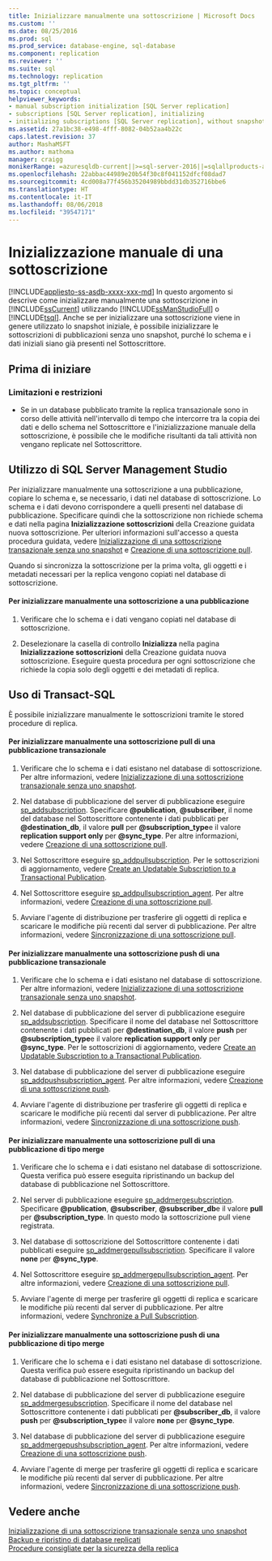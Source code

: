 ```yaml
---
title: Inizializzare manualmente una sottoscrizione | Microsoft Docs
ms.custom: ''
ms.date: 08/25/2016
ms.prod: sql
ms.prod_service: database-engine, sql-database
ms.component: replication
ms.reviewer: ''
ms.suite: sql
ms.technology: replication
ms.tgt_pltfrm: ''
ms.topic: conceptual
helpviewer_keywords:
- manual subscription initialization [SQL Server replication]
- subscriptions [SQL Server replication], initializing
- initializing subscriptions [SQL Server replication], without snapshots
ms.assetid: 27a1bc38-e498-4fff-8082-04b52aa4b22c
caps.latest.revision: 37
author: MashaMSFT
ms.author: mathoma
manager: craigg
monikerRange: =azuresqldb-current||>=sql-server-2016||=sqlallproducts-allversions||>=sql-server-linux-2017
ms.openlocfilehash: 22abbac44989e20b54f30c8f041152dfcf08dad7
ms.sourcegitcommit: 4cd008a77f456b35204989bbdd31db352716bbe6
ms.translationtype: HT
ms.contentlocale: it-IT
ms.lasthandoff: 08/06/2018
ms.locfileid: "39547171"
---
```

# <a name="initialize-a-subscription-manually"></a>Inizializzazione manuale di una sottoscrizione
[!INCLUDE[appliesto-ss-asdb-xxxx-xxx-md](../../includes/appliesto-ss-asdb-xxxx-xxx-md.md)]
  In questo argomento si descrive come inizializzare manualmente una sottoscrizione in [!INCLUDE[ssCurrent](../../includes/sscurrent-md.md)] utilizzando [!INCLUDE[ssManStudioFull](../../includes/ssmanstudiofull-md.md)] o [!INCLUDE[tsql](../../includes/tsql-md.md)]. Anche se per inizializzare una sottoscrizione viene in genere utilizzato lo snapshot iniziale, è possibile inizializzare le sottoscrizioni di pubblicazioni senza uno snapshot, purché lo schema e i dati iniziali siano già presenti nel Sottoscrittore.  
  

##  <a name="BeforeYouBegin"></a> Prima di iniziare  
  
###  <a name="Restrictions"></a> Limitazioni e restrizioni  
  
-   Se in un database pubblicato tramite la replica transazionale sono in corso delle attività nell'intervallo di tempo che intercorre tra la copia dei dati e dello schema nel Sottoscrittore e l'inizializzazione manuale della sottoscrizione, è possibile che le modifiche risultanti da tali attività non vengano replicate nel Sottoscrittore.  
  
##  <a name="SSMSProcedure"></a> Utilizzo di SQL Server Management Studio  
 Per inizializzare manualmente una sottoscrizione a una pubblicazione, copiare lo schema e, se necessario, i dati nel database di sottoscrizione. Lo schema e i dati devono corrispondere a quelli presenti nel database di pubblicazione. Specificare quindi che la sottoscrizione non richiede schema e dati nella pagina **Inizializzazione sottoscrizioni** della Creazione guidata nuova sottoscrizione. Per ulteriori informazioni sull'accesso a questa procedura guidata, vedere [Inizializzazione di una sottoscrizione transazionale senza uno snapshot](../../relational-databases/replication/initialize-a-transactional-subscription-without-a-snapshot.md) e [Creazione di una sottoscrizione pull](../../relational-databases/replication/create-a-pull-subscription.md).  
  
 Quando si sincronizza la sottoscrizione per la prima volta, gli oggetti e i metadati necessari per la replica vengono copiati nel database di sottoscrizione.  
  
#### <a name="to-initialize-a-subscription-to-a-publication-manually"></a>Per inizializzare manualmente una sottoscrizione a una pubblicazione  
  
1.  Verificare che lo schema e i dati vengano copiati nel database di sottoscrizione.  
  
2.  Deselezionare la casella di controllo **Inizializza** nella pagina **Inizializzazione sottoscrizioni** della Creazione guidata nuova sottoscrizione. Eseguire questa procedura per ogni sottoscrizione che richiede la copia solo degli oggetti e dei metadati di replica.  
  
##  <a name="TsqlProcedure"></a> Uso di Transact-SQL  
 È possibile inizializzare manualmente le sottoscrizioni tramite le stored procedure di replica.  
  
#### <a name="to-manually-initialize-a-pull-subscription-to-a-transactional-publication"></a>Per inizializzare manualmente una sottoscrizione pull di una pubblicazione transazionale  
  
1.  Verificare che lo schema e i dati esistano nel database di sottoscrizione. Per altre informazioni, vedere [Inizializzazione di una sottoscrizione transazionale senza uno snapshot](../../relational-databases/replication/initialize-a-transactional-subscription-without-a-snapshot.md).  
  
2.  Nel database di pubblicazione del server di pubblicazione eseguire [sp_addsubscription](../../relational-databases/system-stored-procedures/sp-addsubscription-transact-sql.md). Specificare **@publication**, **@subscriber**, il nome del database nel Sottoscrittore contenente i dati pubblicati per **@destination_db**, il valore **pull** per **@subscription_type**e il valore **replication support only** per **@sync_type**. Per altre informazioni, vedere [Creazione di una sottoscrizione pull](../../relational-databases/replication/create-a-pull-subscription.md).  
  
3.  Nel Sottoscrittore eseguire [sp_addpullsubscription](../../relational-databases/system-stored-procedures/sp-addpullsubscription-transact-sql.md). Per le sottoscrizioni di aggiornamento, vedere [Create an Updatable Subscription to a Transactional Publication](https://technet.microsoft.com/library/ms152769(v=sql.130).aspx).  
  
4.  Nel Sottoscrittore eseguire [sp_addpullsubscription_agent](../../relational-databases/system-stored-procedures/sp-addpullsubscription-agent-transact-sql.md). Per altre informazioni, vedere [Creazione di una sottoscrizione pull](../../relational-databases/replication/create-a-pull-subscription.md).  
  
5.  Avviare l'agente di distribuzione per trasferire gli oggetti di replica e scaricare le modifiche più recenti dal server di pubblicazione. Per altre informazioni, vedere [Sincronizzazione di una sottoscrizione pull](../../relational-databases/replication/synchronize-a-pull-subscription.md).  
  
#### <a name="to-manually-initialize-a-push-subscription-to-a-transactional-publication"></a>Per inizializzare manualmente una sottoscrizione push di una pubblicazione transazionale  
  
1.  Verificare che lo schema e i dati esistano nel database di sottoscrizione. Per altre informazioni, vedere [Inizializzazione di una sottoscrizione transazionale senza uno snapshot](../../relational-databases/replication/initialize-a-transactional-subscription-without-a-snapshot.md).  
  
2.  Nel database di pubblicazione del server di pubblicazione eseguire [sp_addsubscription](../../relational-databases/system-stored-procedures/sp-addsubscription-transact-sql.md). Specificare il nome del database nel Sottoscrittore contenente i dati pubblicati per **@destination_db**, il valore **push** per **@subscription_type**e il valore **replication support only** per **@sync_type**. Per le sottoscrizioni di aggiornamento, vedere [Create an Updatable Subscription to a Transactional Publication](https://technet.microsoft.com/library/ms152769(v=sql.130).aspx).  
  
3.  Nel database di pubblicazione del server di pubblicazione eseguire [sp_addpushsubscription_agent](../../relational-databases/system-stored-procedures/sp-addpullsubscription-agent-transact-sql.md). Per altre informazioni, vedere [Creazione di una sottoscrizione push](../../relational-databases/replication/create-a-push-subscription.md).  
  
4.  Avviare l'agente di distribuzione per trasferire gli oggetti di replica e scaricare le modifiche più recenti dal server di pubblicazione. Per altre informazioni, vedere [Sincronizzazione di una sottoscrizione push](../../relational-databases/replication/synchronize-a-push-subscription.md).  
  
#### <a name="to-manually-initialize-a-pull-subscription-to-a-merge-publication"></a>Per inizializzare manualmente una sottoscrizione pull di una pubblicazione di tipo merge  
  
1.  Verificare che lo schema e i dati esistano nel database di sottoscrizione. Questa verifica può essere eseguita ripristinando un backup del database di pubblicazione nel Sottoscrittore.  
  
2.  Nel server di pubblicazione eseguire [sp_addmergesubscription](../../relational-databases/system-stored-procedures/sp-addmergesubscription-transact-sql.md). Specificare **@publication**, **@subscriber**, **@subscriber_db**e il valore **pull** per **@subscription_type**. In questo modo la sottoscrizione pull viene registrata.  
  
3.  Nel database di sottoscrizione del Sottoscrittore contenente i dati pubblicati eseguire [sp_addmergepullsubscription](../../relational-databases/system-stored-procedures/sp-addmergepullsubscription-transact-sql.md). Specificare il valore **none** per **@sync_type**.  
  
4.  Nel Sottoscrittore eseguire [sp_addmergepullsubscription_agent](../../relational-databases/system-stored-procedures/sp-addmergepullsubscription-agent-transact-sql.md). Per altre informazioni, vedere [Creazione di una sottoscrizione pull](../../relational-databases/replication/create-a-pull-subscription.md).  
  
5.  Avviare l'agente di merge per trasferire gli oggetti di replica e scaricare le modifiche più recenti dal server di pubblicazione. Per altre informazioni, vedere [Synchronize a Pull Subscription](../../relational-databases/replication/synchronize-a-pull-subscription.md).  
  
#### <a name="to-manually-initialize-a-push-subscription-to-a-merge-publication"></a>Per inizializzare manualmente una sottoscrizione push di una pubblicazione di tipo merge  
  
1.  Verificare che lo schema e i dati esistano nel database di sottoscrizione. Questa verifica può essere eseguita ripristinando un backup del database di pubblicazione nel Sottoscrittore.  
  
2.  Nel database di pubblicazione del server di pubblicazione eseguire [sp_addmergesubscription](../../relational-databases/system-stored-procedures/sp-addmergesubscription-transact-sql.md). Specificare il nome del database nel Sottoscrittore contenente i dati pubblicati per **@subscriber_db**, il valore **push** per **@subscription_type**e il valore **none** per **@sync_type**.  
  
3.  Nel database di pubblicazione del server di pubblicazione eseguire [sp_addmergepushsubscription_agent](../../relational-databases/system-stored-procedures/sp-addmergepushsubscription-agent-transact-sql.md). Per altre informazioni, vedere [Creazione di una sottoscrizione push](../../relational-databases/replication/create-a-push-subscription.md).  
  
4.  Avviare l'agente di merge per trasferire gli oggetti di replica e scaricare le modifiche più recenti dal server di pubblicazione. Per altre informazioni, vedere [Sincronizzazione di una sottoscrizione push](../../relational-databases/replication/synchronize-a-push-subscription.md).  
  
## <a name="see-also"></a>Vedere anche  
 [Inizializzazione di una sottoscrizione transazionale senza uno snapshot](../../relational-databases/replication/initialize-a-transactional-subscription-without-a-snapshot.md)   
 [Backup e ripristino di database replicati](../../relational-databases/replication/administration/back-up-and-restore-replicated-databases.md)   
 [Procedure consigliate per la sicurezza della replica](../../relational-databases/replication/security/replication-security-best-practices.md)  
  
  
